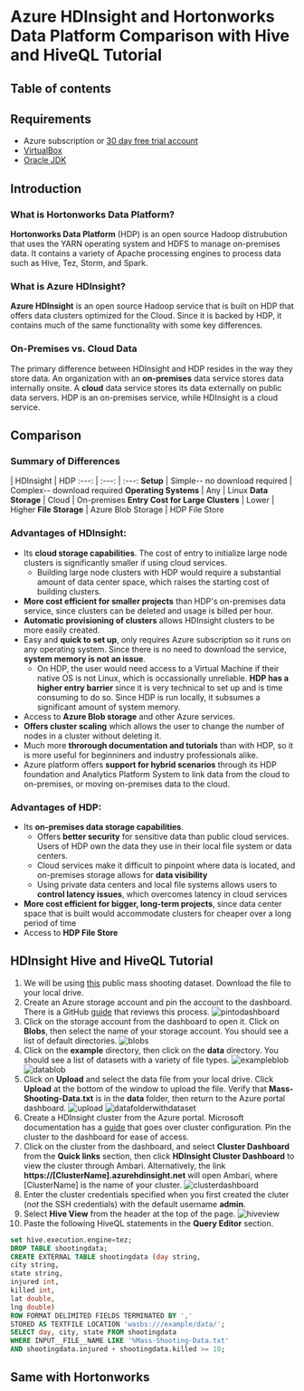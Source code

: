 # Azure HDInsight and Hortonworks Data Platform Comparison with Hive and HiveQL Tutorial
<Add description>

## Table of contents

## Requirements
  * Azure subscription or [30 day free trial account](https://azure.microsoft.com/en-us/free/)
  * [VirtualBox](https://www.virtualbox.org/wiki/Downloads)
  * [Oracle JDK](http://www.oracle.com/technetwork/java/javase/downloads/index-jsp-138363.html)

## Introduction
### What is Hortonworks Data Platform?
**Hortonworks Data Platform** (HDP) is an open source Hadoop distrubution that uses the YARN operating system and HDFS to manage on-premises data. It contains a variety of Apache processing engines to process data such as Hive, Tez, Storm, and Spark. 


### What is Azure HDInsight?
**Azure HDInsight** is an open source Hadoop service that is built on HDP that offers data clusters optimized for the Cloud. Since it is backed by HDP, it contains much of the same functionality with some key differences. 

### On-Premises vs. Cloud Data
The primary difference between HDInsight and HDP resides in the way they store data. An organization with an **on-premises** data service stores data internally onsite. A **cloud** data service stores its data externally on public data servers. HDP is an on-premises service, while HDInsight is a cloud service.

## Comparison
### Summary of Differences
 | HDInsight | HDP
:---: | :---: | :---:
**Setup** | Simple-- no download required | Complex-- download required
**Operating Systems** | Any | Linux
**Data Storage** | Cloud | On-premises
**Entry Cost for Large Clusters** | Lower | Higher
**File Storage** | Azure Blob Storage | HDP File Store

### Advantages of HDInsight:
* Its **cloud storage capabilities**. The cost of entry to initialize large node clusters is significantly smaller if using cloud services. 
  * Building large node clusters with HDP would require a substantial amount of data center space, which raises the starting cost of building clusters. 
* **More cost efficient for smaller projects** than HDP's on-premises data service, since clusters can be deleted and usage is billed per hour.
* **Automatic provisioning of clusters** allows HDInsight clusters to be more easily created.
* Easy and **quick to set up**, only requires Azure subscription so it runs on any operating system. Since there is no need to download the service, **system memory is not an issue**. 
  * On HDP, the user would need access to a Virtual Machine if their native OS is not Linux, which is occassionally unreliable. **HDP has a higher entry barrier** since it is very technical to set up and is time consuming to do so. Since HDP is run locally, it subsumes a significant amount of system memory. 
* Access to **Azure Blob storage** and other Azure services.
* **Offers cluster scaling** which allows the user to change the number of nodes in a cluster without deleting it.
* Much more **throrough documentation and tutorials** than with HDP, so it is more useful for beginniners and industry professionals alike.
* Azure platform offers **support for hybrid scenarios** through its HDP foundation and Analytics Platform System to link data from the cloud to on-premises, or moving on-premises data to the cloud. 

### Advantages of HDP:
* Its **on-premises data storage capabilities**. 
  * Offers **better security** for sensitive data than public cloud services. Users of HDP own the data they use in their local file system or data centers.
  * Cloud services make it difficult to pinpoint where data is located, and on-premises storage allows for **data visibility**
  * Using private data centers and local file systems allows users to **control latency issues**, which overcomes latency in cloud services
* **More cost efficient for bigger, long-term projects**, since data center space that is built would accommodate clusters for cheaper over a long period of time
* Access to **HDP File Store**

## HDInsight Hive and HiveQL Tutorial

1. We will be using [this](/.data/Mass-Shooting-Data.txt) public mass shooting dataset. Download the file to your local drive.
2. Create an Azure storage account and pin the account to the dashboard. There is a GitHub [guide](https://github.com/Microsoft/azure-docs/blob/master/articles/storage/storage-create-storage-account.md) that reviews this process.
![pintodashboard](https://github.com/bkhong/HDInsight-vs-HDP/blob/master/media/pin_to_dashboard.png)
3. Click on the storage account from the dashboard to open it. Click on **Blobs**, then select the name of your storage account. You should see a list of default directories.
![blobs](https://github.com/bkhong/HDInsight-vs-HDP/blob/master/media/blobs.png)
4. Click on the **example** directory, then click on the **data** directory. You should see a list of datasets with a variety of file types.
![exampleblob](https://github.com/bkhong/HDInsight-vs-HDP/blob/master/media/example_folder.png)
![datablob](https://github.com/bkhong/HDInsight-vs-HDP/blob/master/media/data_folder.png)
5. Click on **Upload** and select the data file from your local drive. Click **Upload** at the bottom of the window to upload the file. Verify that **Mass-Shooting-Data.txt** is in the **data** folder, then return to the Azure portal dashboard.
![upload](https://github.com/bkhong/HDInsight-vs-HDP/blob/master/media/upload.png)
![datafolderwithdataset](https://github.com/bkhong/HDInsight-vs-HDP/blob/master/media/data_folder_with_dataset.png)
6. Create a HDInsight cluster from the Azure portal. Microsoft documentation has a [guide](https://docs.microsoft.com/en-us/azure/hdinsight/hdinsight-hadoop-linux-tutorial-get-started) that goes over cluster configuration. Pin the cluster to the dashboard for ease of access.
7. Click on the cluster from the dashboard, and select **Cluster Dashboard** from the **Quick links** section, then click **HDInsight Cluster Dashboard** to view the cluster through Ambari. Alternatively, the link **https://[ClusterName].azurehdinsight.net** will open Ambari, where [ClusterName] is the name of your cluster.
![clusterdashboard](https://github.com/bkhong/HDInsight-vs-HDP/blob/master/media/cluster_dashboard.png)
8. Enter the cluster credentials specified when you first created the cluter (*not* the SSH credentials) with the default username **admin**.
9. Select **Hive View** from the header at the top of the page.
![hiveview](https://github.com/bkhong/HDInsight-vs-HDP/blob/master/media/hive_view.png)
10. Paste the following HiveQL statements in the **Query Editor** section.
```sql
set hive.execution.engine=tez;
DROP TABLE shootingdata;
CREATE EXTERNAL TABLE shootingdata (day string,
city string,
state string,
injured int,
killed int,
lat double,
lng double)
ROW FORMAT DELIMITED FIELDS TERMINATED BY ','
STORED AS TEXTFILE LOCATION 'wasbs:///example/data/';
SELECT day, city, state FROM shootingdata 
WHERE INPUT__FILE__NAME LIKE '%Mass-Shooting-Data.txt'
AND shootingdata.injured + shootingdata.killed >= 10;
```

## Same with Hortonworks


